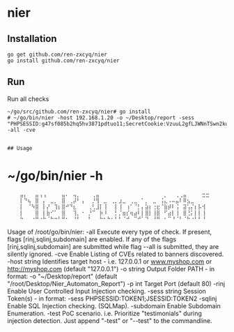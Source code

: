 # nier

## Installation
```
go get github.com/ren-zxcyq/nier
go install github.com/ren-zxcyq/nier
```

## Run

Run all checks
```
~/go/src/github.com/ren-zxcyq/nier# go install
# ~/go/bin/nier -host 192.168.1.20 -o ~/Desktop/report -sess "PHPSESSID:g47sf085b2hq5hv3871pdtuo11;SecretCookie:VzuuL2gfLJWNnTSwn2kuLv5wo20vBwpjAGWwLJD2LwDkAJL0ZwplLmR5BQMuLGyuAGOuA2ZmBwR1Amt2AmH1ZGV" -all -cve


## Usage
```
# ~/go/bin/nier -h

        ⣤⡄⠀⠀⣤⢠⢠⠀⠀⠀⠀⣤⠄⠀⢤⡀⠀⠀⠀⢀⣤⠀⠀⠀⠀⠀⠀⠀⠀⠀⠀⠀⠀⠀⠀⠀⠀⠀⡀⠀⠀⢀⢀⣤⠀⠀⠀⠀⣒⣒
        ⡇⠙⢦⠀⣿⠀⡄⠀⣀⡀⠀⣿⠀⢀⡼⠃⢠⠀⠀⡘⢻⠀⣀⠀⢀⡀⣰⣀⠀⢀⣀⠀⠁⡀⠀⣀⠀⢨⣄⠠⠤⣤⠇⠿⣢⣀
        ⡇⠀⠈⠳⣿⠀⡇⡜⠀⢹⡆⣿⠚⠙⣆⠀⠀⠀⢀⢃⣸⡇⢸⠀⠀⡇⢸⠀⢰⠁⠈⡃⡄⣵⡆⢐⣖⠈⣷⡾⠇⢨⠀⣽⢡⡌⡆⡧⢺
        ⡇⠀⠀⠀⣿⠀⡇⣷⠊⠁⠀⣿⠀⠀⢹⡀⠐⠀⡘⠉⠀⡷⠸⠀⠀⡃⡈⣶⡎⢶⣴⠇⡇⣿⡇⢸⣿⠀⠋⣴⡇⢸⠀⣿⢘⡅⡇⡇⢸
        ⠓⠀⠀⠐⠛⠐⠓⠈⠓⠒⠃⠛⠂⠀⠘⠃⠀⠀⠃⠀⠀⠓⠂⠓⠂⠃⠃⠈⠚⠀⠉⠚⠁⠙⠀⠘⠛⠀⠂⠉⠘⠈⠃⠈⠓⠐⠃⠃⠘

Usage of /root/go/bin/nier:
  -all
        Execute every type of check. If present, flags [rinj,sqlinj,subdomain] are enabled. If any of the flags [rinj,sqlinj,subdomain] are submitted while flag --all is submitted, they are silently ignored.
  -cve
        Enable Listing of CVEs related to banners discovered.
  -host string
        Identifies target host - i.e. 127.0.0.1 or www.myshop.com or http://myshop.com (default "127.0.0.1")
  -o string
        Output Folder PATH - in format: -o "~/Desktop/report" (default "/root/Desktop/Nier_Automaton_Report")
  -p int
        Target Port (default 80)
  -rinj
        Enable User Controlled Input Injection checking.
  -sess string
        Session Token(s) - in format: -sess PHPSESSID:TOKEN1;JSESSID:TOKEN2
  -sqlinj
        Enable SQL Injection checking. (SQLMap).
  -subdomain
        Enable Subdomain Enumeration.
  -test
        PoC scenario. i.e. Prioritize "testimonials" during injection detection. Just append "-test" or "--test" to the commandline.
```